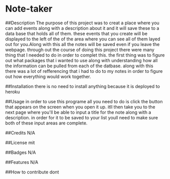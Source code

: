# Note-taker

##Description
The purpose of this project was to creat a place where you can add events along with a description about it  and it will save these to a data base that holds all of them. these events that you create will be displayed to the left of the of the area where you can see all of them layed out for you.Along with this all the notes will be saved even if you leave the webpage. through out the course of doing this project there were many thing that I needed to do in order to complet this. the first thing was to figure out what packages that i wanted to use along with understanding how all the information can be pulled from each of the datbase. along with this there was a lot of refferencing that i had to do to my notes in order to figure out how everything would work together.

##Installation
there is no need to install anything because it is deployed to heroku

##Usage
in order to use this programe all you need to do is click the button that appears on the screen when you open it up. itll then take you to the next page where you'll be able to input a title for the note along with a description. in order for it to be saved to your list youll need to make sure both of these input areas are complete.

##Credits
N/A

##License
mit

##Badges
N/A

##Features
N/A

##How to contribute 
dont 